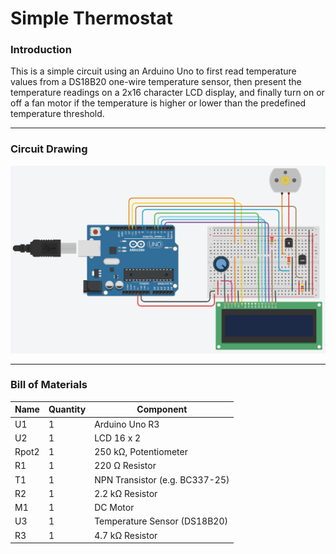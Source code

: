 # Simple Thermostat #

### Introduction ###

This is a simple circuit using an Arduino Uno to first read temperature values from a DS18B20 one-wire temperature sensor, then present the temperature readings on a 2x16 character LCD display, and finally turn on or off a fan motor if the temperature is higher or lower than the predefined temperature threshold.
- - - -
### Circuit Drawing ###

![](https://raw.githubusercontent.com/ohjohnsen/MediaContent/master/SimpleThermostat/SimpleThermostat_Tinkercad_circuit.png)

- - - -

### Bill of Materials ###

| Name | Quantity | Component |
| --- | --- | --- |
| U1 | 1 | Arduino Uno R3 |
| U2 | 1 | LCD 16 x 2 |
| Rpot2 | 1 | 250 kΩ, Potentiometer |
| R1 | 1 | 220 Ω Resistor |
| T1 | 1 | NPN Transistor (e.g. BC337-25) |
| R2 | 1 | 2.2 kΩ Resistor |
| M1 | 1 | DC Motor |
| U3 | 1 | Temperature Sensor (DS18B20) |
| R3 | 1 | 4.7 kΩ Resistor |
